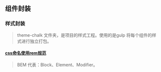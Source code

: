 ## 组件封装


### 样式封装

> theme-chalk 文件夹，是项目的样式工程。使用的是gulp 将每个组件的样式进行独立打包。


#### [css命名使用rem规范](http://getbem.com/)

> BEM 代表：Block、Element、Modifier。


